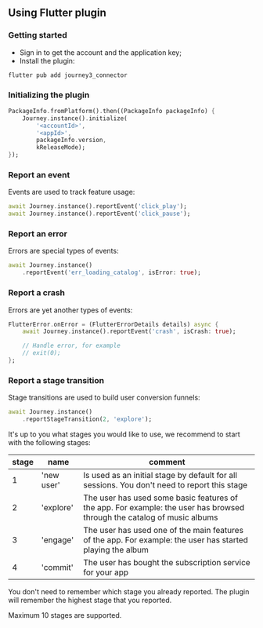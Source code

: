 ## Using Flutter plugin

### Getting started

- Sign in to get the account and the application key;
- Install the plugin:

```
flutter pub add journey3_connector
```

### Initializing the plugin

```dart
PackageInfo.fromPlatform().then((PackageInfo packageInfo) {
    Journey.instance().initialize(
        '<accountId>',
        '<appId>',
        packageInfo.version,
        kReleaseMode);
});
```

### Report an event

Events are used to track feature usage:

```dart
await Journey.instance().reportEvent('click_play');
await Journey.instance().reportEvent('click_pause');
```

### Report an error

Errors are special types of events:

```dart
await Journey.instance()
    .reportEvent('err_loading_catalog', isError: true);
```

### Report a crash

Errors are yet another types of events:

```dart
FlutterError.onError = (FlutterErrorDetails details) async {
    await Journey.instance().reportEvent('crash', isCrash: true);

    // Handle error, for example
    // exit(0);
};
```

### Report a stage transition

Stage transitions are used to build user conversion funnels:

```dart
await Journey.instance()
    .reportStageTransition(2, 'explore');
```

It's up to you what stages you would like to use, we recommend to start with the following stages:

| stage | name | comment |
| ------| ---- | ------- |
| 1 | 'new user' | Is used as an initial stage by default for all sessions. You don't need to report this stage |
| 2 | 'explore' | The user has used some basic features of the app. For example: the user has browsed through the catalog of music albums |
| 3 | 'engage' | The user has used one of the main features of the app. For example: the user has started playing the album |
| 4 | 'commit' | The user has bought the subscription service for your app |

You don't need to remember which stage you already reported. The plugin will remember the highest stage that you reported.

Maximum 10 stages are supported.